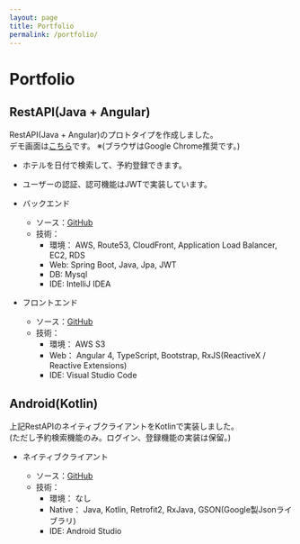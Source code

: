 ```yaml
---
layout: page
title: Portfolio
permalink: /portfolio/
---
```


# Portfolio

## RestAPI(Java + Angular)

RestAPI(Java + Angular)のプロトタイプを作成しました。   
デモ画面は[こちら](http://angular-front-booking.kamioteppei-aws.ml)です。 ※(ブラウザはGoogle Chrome推奨です。)

- ホテルを日付で検索して、予約登録できます。
- ユーザーの認証、認可機能はJWTで実装しています。

- バックエンド

  - ソース：[GitHub](https://github.com/kamioteppei/spring-api-booking)
  - 技術：
    - 環境： AWS, Route53, CloudFront, Application Load Balancer, EC2, RDS
    - Web: Spring Boot, Java, Jpa, JWT
    - DB: Mysql
    - IDE: IntelliJ IDEA

- フロントエンド

  - ソース：[GitHub](https://github.com/kamioteppei/angular-front-booking)
  - 技術：
    - 環境： AWS S3
    - Web： Angular 4, TypeScript, Bootstrap, RxJS(ReactiveX / Reactive Extensions)
    - IDE:  Visual Studio Code

## Android(Kotlin)

上記RestAPIのネイティブクライアントをKotlinで実装しました。   
(ただし予約検索機能のみ。ログイン、登録機能の実装は保留。)

- ネイティブクライアント

  - ソース：[GitHub](https://github.com/kamioteppei/KotlinNativeBooking)
  - 技術：
    - 環境： なし
    - Native： Java, Kotlin, Retrofit2, RxJava, GSON(Google製Jsonライブラリ)
    - IDE:  Android Studio
